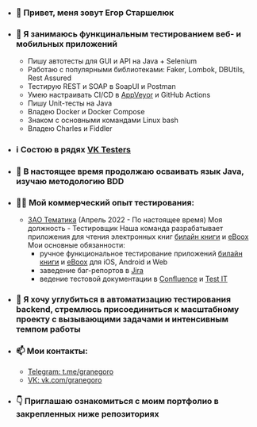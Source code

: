 - ### 👋 Привет, меня зовут Егор Старшелюк

- ### 👀 Я занимаюсь функцинальным тестированием веб- и мобильных приложений
  -  Пишу автотесты для GUI и API на Java + Selenium
  -  Работаю с популярными библиотеками: Faker, Lombok, DBUtils, Rest Assured
  -  Тестирую REST и SOAP в SoapUI и Postman
  -  Умею настраивать CI/CD в [AppVeyor](https://www.appveyor.com/) и GitHub Actions 
  -  Пишу Unit-тесты на Java
  -  Владею Docker и Docker Compose
  -  Знаком с основными командами Linux bash
  -  Владею Charles и Fiddler
- ### ℹ️ Состою в рядях [VK Testers](https://vk.com/bugs?act=reporter&id=29202650) 

- ### 🌱 В наcтоящее время продолжаю осваивать язык Java, изучаю методологию BDD

- ### 👨‍🔧 Мой коммерческий опыт тестирования:
  - [ЗАО Тематика](https://hh.ru/employer/2697522) (Апрель 2022 - По настоящее время)
  Моя должность - Тестировщик
  Наша команда разрабатывает приложения для чтения электронных книг [билайн книги](https://books.beeline.ru/) и [eBoox](https://eboox.ru) 
  Мои основные обязанности:
    - ручное функциональное тестирование приложений [билайн книги](https://books.beeline.ru/) и [eBoox](https://eboox.ru) для iOS, Android и Web
    - заведение баг-репортов в [Jira](https://www.atlassian.com/ru/software/jira)
    - ведение тестовой документации в [Confluence](https://www.atlassian.com/ru/software/confluence) и [Test IT](https://testit.software) 
    
- ### 💞️ Я хочу углубиться в автоматизацию тестирования backend, стремлюсь присоединиться к масштабному проекту с вызывающими задачами и интенсивным темпом работы

- ### 📫 Мои контакты: 
  - [Telegram: t.me/granegoro](https://t.me/granegoro)
  - [VK: vk.com/granegoro](https://vk.com/granegoro)

- ### 👇 Приглашаю ознакомиться с моим портфолио в закрепленных ниже репозиториях
<!---
granegoro/granegoro is a ✨ special ✨ repository because its `README.md` (this file) appears on your GitHub profile.
You can click the Preview link to take a look at your changes.
--->
